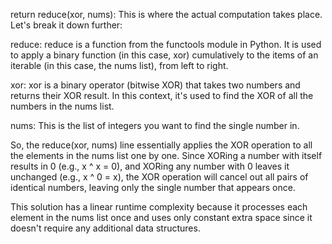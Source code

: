 return reduce(xor, nums): This is where the actual computation takes place. Let's break it down further:

reduce: reduce is a function from the functools module in Python. It is used to apply a binary function (in this case, xor) cumulatively to the items of an iterable (in this case, the nums list), from left to right.

xor: xor is a binary operator (bitwise XOR) that takes two numbers and returns their XOR result. In this context, it's used to find the XOR of all the numbers in the nums list.

nums: This is the list of integers you want to find the single number in.

So, the reduce(xor, nums) line essentially applies the XOR operation to all the elements in the nums list one by one. Since XORing a number with itself results in 0 (e.g., x ^ x = 0), and XORing any number with 0 leaves it unchanged (e.g., x ^ 0 = x), the XOR operation will cancel out all pairs of identical numbers, leaving only the single number that appears once.

This solution has a linear runtime complexity because it processes each element in the nums list once and uses only constant extra space since it doesn't require any additional data structures.
